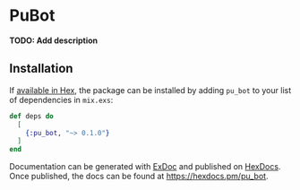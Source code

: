 # PuBot

**TODO: Add description**

## Installation

If [available in Hex](https://hex.pm/docs/publish), the package can be installed
by adding `pu_bot` to your list of dependencies in `mix.exs`:

```elixir
def deps do
  [
    {:pu_bot, "~> 0.1.0"}
  ]
end
```

Documentation can be generated with [ExDoc](https://github.com/elixir-lang/ex_doc)
and published on [HexDocs](https://hexdocs.pm). Once published, the docs can
be found at <https://hexdocs.pm/pu_bot>.

